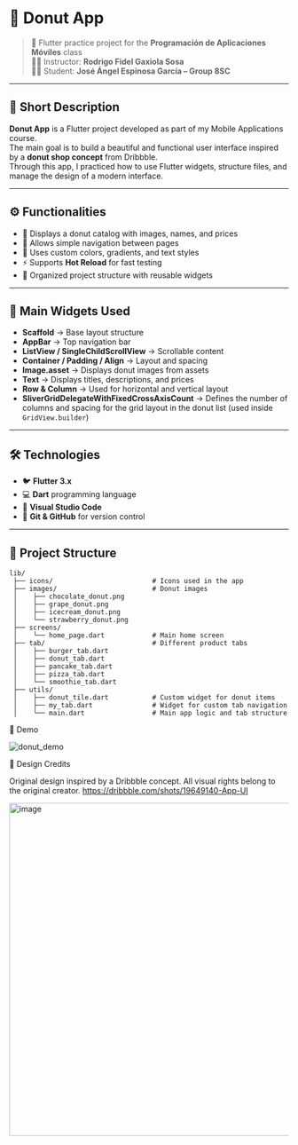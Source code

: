 # 🍩 Donut App  

> 📱 Flutter practice project for the **Programación de Aplicaciones Móviles** class  
> 👨‍🏫 Instructor: **Rodrigo Fidel Gaxiola Sosa**  
> 👨‍💻 Student: **José Ángel Espinosa García – Group 8SC**

---

## 🧁 Short Description  

**Donut App** is a Flutter project developed as part of my Mobile Applications course.  
The main goal is to build a beautiful and functional user interface inspired by a **donut shop concept** from Dribbble.  
Through this app, I practiced how to use Flutter widgets, structure files, and manage the design of a modern interface.  

---

## ⚙️ Functionalities  

- 🍩 Displays a donut catalog with images, names, and prices  
- 🧭 Allows simple navigation between pages  
- 🎨 Uses custom colors, gradients, and text styles  
- ⚡ Supports **Hot Reload** for fast testing  
- 💾 Organized project structure with reusable widgets  

---

## 🧱 Main Widgets Used  

- **Scaffold** → Base layout structure  
- **AppBar** → Top navigation bar  
- **ListView / SingleChildScrollView** → Scrollable content  
- **Container / Padding / Align** → Layout and spacing  
- **Image.asset** → Displays donut images from assets  
- **Text** → Displays titles, descriptions, and prices  
- **Row & Column** → Used for horizontal and vertical layout  
- **SliverGridDelegateWithFixedCrossAxisCount** → Defines the number of columns and spacing for the grid layout in the donut list (used inside `GridView.builder`)
---

## 🛠️ Technologies  

- 🐦 **Flutter 3.x**  
- 💻 **Dart** programming language  
- 🧩 **Visual Studio Code**  
- 🔧 **Git & GitHub** for version control  

---

## 📂 Project Structure  

```plaintext
lib/
 ├── icons/                         # Icons used in the app
 ├── images/                        # Donut images
 │    ├── chocolate_donut.png
 │    ├── grape_donut.png
 │    ├── icecream_donut.png
 │    └── strawberry_donut.png
 ├── screens/
 │    └── home_page.dart            # Main home screen
 ├── tab/                           # Different product tabs
 │    ├── burger_tab.dart
 │    ├── donut_tab.dart
 │    ├── pancake_tab.dart
 │    ├── pizza_tab.dart
 │    └── smoothie_tab.dart
 ├── utils/
 │    ├── donut_tile.dart           # Custom widget for donut items
 │    ├── my_tab.dart               # Widget for custom tab navigation
 │    └── main.dart                 # Main app logic and tab structure
```

🎥 Demo

![donut_demo](https://github.com/user-attachments/assets/09b58353-964a-456e-8ca7-1754c7c79649)



🎨 Design Credits

Original design inspired by a Dribbble concept.
All visual rights belong to the original creator.
https://dribbble.com/shots/19649140-App-UI




<img width="600" height="600" alt="image" src="https://github.com/user-attachments/assets/4be14363-9373-4e24-b7ce-70da11c54e40" />















